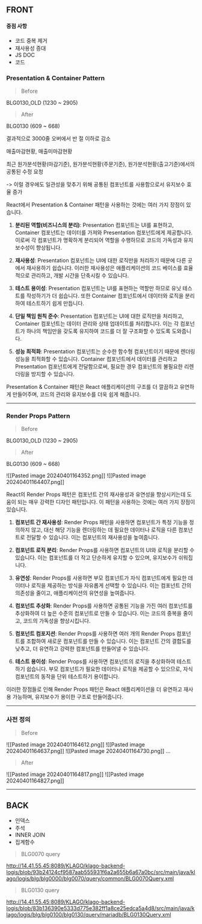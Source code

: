 




## FRONT


#### 중점 사항 

- 코드 중복 제거 
- 재사용성 증대 
- JS DOC 
- 코드 



###  Presentation & Container Pattern

> Before

BLG0130_OLD (1230 ~ 2905)

> After 

BLG0130 (609 ~ 668)

결과적으로 3000줄 오버에서 반 절 이하로 감소 

매출마감현황, 매출미마감현황 


최근 원가분석현황(마감기준), 원가분석현황(주문기준), 원가분석현황(출고기준)에서의 공통된 수정 요청 

-> 이럴 경우에도 일관성을 맞추기 위해 공통된 컴포넌트를 사용함으로서 유지보수 효율 증가 




React에서 Presentation & Container 패턴을 사용하는 것에는 여러 가지 장점이 있습니다.

1. **분리된 역할(비즈니스의 분리)**: Presentation 컴포넌트는 UI를 표현하고, Container 컴포넌트는 데이터를 가져와 Presentation 컴포넌트에게 제공합니다. 이로써 각 컴포넌트가 명확하게 분리되어 역할을 수행하므로 코드의 가독성과 유지보수성이 향상됩니다.
    
2. **재사용성**: Presentation 컴포넌트는 UI에 대한 로직만을 처리하기 때문에 다른 곳에서 재사용하기 쉽습니다. 이러한 재사용성은 애플리케이션의 코드 베이스를 효율적으로 관리하고, 개발 시간을 단축시킬 수 있습니다.
    
3. **테스트 용이성**: Presentation 컴포넌트는 UI를 표현하는 역할만 하므로 유닛 테스트를 작성하기가 더 쉽습니다. 또한 Container 컴포넌트에서 데이터와 로직을 분리하여 테스트하기 쉽게 만듭니다.
    
4. **단일 책임 원칙 준수**: Presentation 컴포넌트는 UI에 대한 로직만을 처리하고, Container 컴포넌트는 데이터 관리와 상태 업데이트를 처리합니다. 이는 각 컴포넌트가 하나의 책임만을 갖도록 유지하여 코드를 더 잘 구조화할 수 있도록 도와줍니다.
    
5. **성능 최적화**: Presentation 컴포넌트는 순수한 함수형 컴포넌트이기 때문에 렌더링 성능을 최적화할 수 있습니다. Container 컴포넌트에서 데이터를 관리하고 Presentation 컴포넌트에게 전달함으로써, 필요한 경우 컴포넌트의 불필요한 리렌더링을 방지할 수 있습니다.
    

Presentation & Container 패턴은 React 애플리케이션의 구조를 더 깔끔하고 유연하게 만들어주며, 코드의 관리와 유지보수를 더욱 쉽게 해줍니다.

---
### Render Props Pattern


> Before

BLG0130_OLD (1230 ~ 2905)

> After 

BLG0130 (609 ~ 668)


![[Pasted image 20240401164352.png]]
  ![[Pasted image 20240401164407.png]]
  
React의 Render Props 패턴은 컴포넌트 간의 재사용성과 유연성을 향상시키는데 도움이 되는 매우 강력한 디자인 패턴입니다. 이 패턴을 사용하는 것에는 여러 가지 장점이 있습니다.

1. **컴포넌트 간 재사용성**: Render Props 패턴을 사용하면 컴포넌트가 특정 기능을 정의하지 않고, 대신 해당 기능을 렌더링하는 데 필요한 데이터나 로직을 다른 컴포넌트로 전달할 수 있습니다. 이는 컴포넌트의 재사용성을 높여줍니다.
    
2. **컴포넌트 로직 분리**: Render Props를 사용하면 컴포넌트의 UI와 로직을 분리할 수 있습니다. 이는 컴포넌트를 더 작고 단순하게 유지할 수 있으며, 유지보수가 쉬워집니다.
    
3. **유연성**: Render Props를 사용하면 부모 컴포넌트가 자식 컴포넌트에게 필요한 데이터나 로직을 제공하는 방식을 자유롭게 선택할 수 있습니다. 이는 컴포넌트 간의 의존성을 줄이고, 애플리케이션의 유연성을 높여줍니다.
    
4. **컴포넌트 추상화**: Render Props를 사용하면 공통된 기능을 가진 여러 컴포넌트를 추상화하여 더 높은 수준의 컴포넌트로 만들 수 있습니다. 이는 코드의 중복을 줄이고, 코드의 가독성을 향상시킵니다.
    
5. **컴포넌트 컴포지션**: Render Props를 사용하면 여러 개의 Render Props 컴포넌트를 조합하여 새로운 컴포넌트를 만들 수 있습니다. 이는 컴포넌트 간의 결합도를 낮추고, 더 유연하고 강력한 컴포넌트를 만들어낼 수 있습니다.
    
6. **테스트 용이성**: Render Props를 사용하면 컴포넌트의 로직을 추상화하여 테스트하기 쉽습니다. 부모 컴포넌트가 필요한 데이터나 로직을 제공할 수 있으므로, 자식 컴포넌트의 동작을 단위 테스트하기 용이합니다.
    

이러한 장점들로 인해 Render Props 패턴은 React 애플리케이션을 더 유연하고 재사용 가능하며, 유지보수가 용이한 구조로 만들어줍니다.

---
### 사전 정의 

> Before 

![[Pasted image 20240401164612.png]]
![[Pasted image 20240401164637.png]]
![[Pasted image 20240401164730.png]]
...

> After

![[Pasted image 20240401164817.png]]
![[Pasted image 20240401164827.png]]




---

## BACK 

- 인덱스 
- 주석 
- INNER JOIN 
- 집계함수 

> BLG0070 query 

http://14.41.55.45:8089/KLAGO/klago-backend-logis/blob/93b24124cf9587aab555931f6a2a655b6a67a0bc/src/main/java/klago/logis/blg/blg0000/blg0070/query/common/BLG0070Query.xml

> BLG0130 query 

http://14.41.55.45:8089/KLAGO/klago-backend-logis/blob/83b136390e5333d775e382ff1a8ce25edca5a4d8/src/main/java/klago/logis/blg/blg0100/blg0130/query/mariadb/BLG0130Query.xml